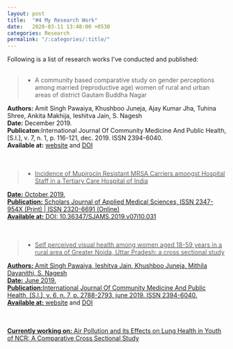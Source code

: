 ```yaml
---
layout: post
title:  "#4 My Research Work"
date:   2020-03-11 13:48:00 +0530
categories: Research
permalink: "/:categories/:title/"
---
```


Following is a list of research works I've conducted and published:
<br/>
<br/>

> * A community based comparative study on gender perceptions among married (reproductive age) women of rural and urban areas of district Gautam Buddha Nagar

<b>Authors:</b> Amit Singh Pawaiya, Khushboo Juneja, Ajay Kumar Jha, Tuhina Shree, Ankita Makhija, Ieshitva Jain, S. Nagesh<br/>
<b>Date:</b> December 2019.<br/>
<b>Publicaton:</b>International Journal Of Community Medicine And Public Health,
[S.l.], v. 7, n. 1, p. 116-121, dec. 2019. ISSN 2394-6040.<br/>
<b>Available at:</b> <a href="https://www.ijcmph.com/index.php/ijcmph/article/view/5822">website</a> and <a href="http://dx.doi.org/10.18203/2394-6040.ijcmph20195839">DOI
	<br/>
	<br/>
	<br/>



> * Incidence of Mupirocin Resistant MRSA Carriers amongst Hospital Staff in a Tertiary Care Hospital of India

<b>Date:</b> October 2019.<br/>
<b>Publication:</b> Scholars Journal of Applied Medical Sciences, ISSN 2347-954X (Print) | ISSN 2320-6691 (Online)<br/>
<b>Available at:</b> DOI: 10.36347/SJAMS.2019.v07i10.031
	<br/>
	<br/>
	<br/>



> * Self perceived visual health among women aged 18-59 years in a rural area of Greater Noida, Uttar Pradesh: a cross sectional study

<b>Authors:</b> Amit Singh Pawaiya, Ieshitva Jain, Khushboo Juneja, Mithila Dayanithi, S. Nagesh<br/>
<b>Date:</b> June 2019.<br/>
<b>Publication:</b>International Journal Of Community Medicine And Public Health, [S.l.], v. 6, n. 7, p. 2788-2793, june 2019. ISSN 2394-6040.<br/>
<b>Available at:</b> <a href="https://www.ijcmph.com/index.php/ijcmph/article/view/4924">website</a> and <a href="http://dx.doi.org/10.18203/2394-6040.ijcmph20192595.">DOI
	<br/>
	<br/>
	<br/>

<b>Currently working on:</b> Air Pollution and its Effects on Lung Health in Youth of NCR: A Comparative Cross Sectional Study 
